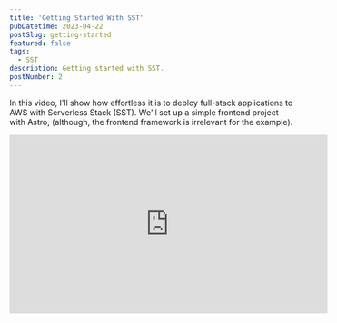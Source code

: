 ```yaml
---
title: 'Getting Started With SST'
pubDatetime: 2023-04-22
postSlug: getting-started
featured: false
tags:
  - SST
description: Getting started with SST.
postNumber: 2
---
```


In this video, I'll show how effortless it is to deploy full-stack applications
to AWS with Serverless Stack (SST). We'll set up a simple frontend project
with Astro, (although, the frontend framework is irrelevant for the example).

<iframe width="560" height="315" src="https://www.youtube.com/embed/PlmzPEfchBE" title="YouTube video player" frameborder="0" allow="accelerometer; autoplay; clipboard-write; encrypted-media; gyroscope; picture-in-picture; web-share" allowfullscreen></iframe>
